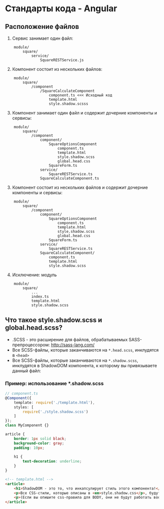 Стандарты кода - Angular
========================

Расположение файлов
-------------------

1. Сервис занимает один файл:

```
    module/
        square/
            service/
                SquareRESTService.js
```

2. Компонент состоит из нескольких файлов:

```
    module/
        square/
            /component
                /SquareCalculateComponent
                    component.ts <<< Исходный код
                    template.html
                    style.shadow.scsss
```

3. Компонент занимает один файл и содержит дочерние компоненты и сервисы:

```
    module/
        square/
            /component
                component/
                    SquareOptionsComponent
                        component.ts
                        template.html
                        style.shadow.scss
                        global.head.css
                    SquareForm.ts
                service/
                    SquareRESTService.ts
                SquareCalculateComponent.ts
```

3. Компонент состоит из нескольких файлов и содержит дочерние компоненты и сервисы:

```
    module/
        square/
            /component
                component/
                    SquareOptionsComponent
                        component.ts
                        template.html
                        style.shadow.scss
                        global.head.css
                    SquareForm.ts
                service/
                    SquareRESTService.ts
                SquareCalculateComponent/
                    component.ts
                    template.html
                    style.shadow.scss
```

4. Исключение: модуль

```
    module/
        square/
            ...
            index.ts
            template.html
            style.shadow.scss
```


Что такое style.shadow.scss и global.head.scss?
-----------------------------------------------

- .SCSS - это расширение для файлов, обрабатываемых SASS-препроцессором: http://sass-lang.com/
- Все SCSS-файлы, которые заканчиваются на `*.head.scss`, инклудятся в `<head>`
- Все SCSS-файлы, которые заканчиваются на `*.shadow.scss`, инклудятся в ShadowDOM компонента, к которому вы привязываете данный файл:

### Пример: использование *.shadow.scss

```typescript
// component.ts
@Component({
    template: require('./template.html'),
    styles: [
        require('./style.shadow.scss')
    ]
});
class MyComponent {}
```

```scss
article {
    border: 1px solid black;
    background-color: gray;
    padding: 10px;
    
    h1 {
        text-decoration: underline;
    }
}
```

```html
<!-- template.html -->
<article>
    <h1>ShadowDOM - это то, что инкапсулирует стиль этого компонента!</h1>
    <p>Все CSS-стили, которые описаны в <em>style.shadow.css</p>, будут влиять только на элементы, которые относятся к этому элементу, и не имееют никакого влияния на какие-либо еще.</p>
    <p>(Если вы опишите css-правила для BODY, они не будут работать вообще.)</p>
</article>
```

